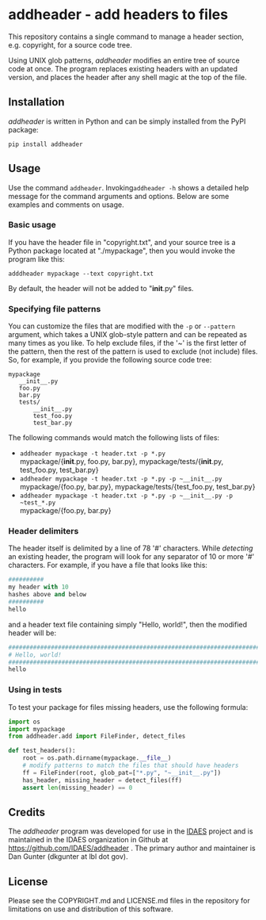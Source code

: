 # addheader - add headers to files
This repository contains a single command to manage a header section, 
e.g. copyright, for a source code tree.

Using UNIX glob patterns, _addheader_ modifies an entire tree of
source code at once. The program replaces existing headers with
an updated version, and places the header after any shell magic
at the top of the file.

## Installation

_addheader_ is written in Python and can be simply installed from the PyPI package:

`pip install addheader`

## Usage

Use the command `addheader`. Invoking`addheader -h` shows a detailed help message
for the command arguments and options. Below are some examples and comments on usage.

### Basic usage

If you have the header file in "copyright.txt", and your source tree is a Python
package located at "./mypackage",
then you would invoke the program like this:
```shell
adddheader mypackage --text copyright.txt
```
By default, the header will not be added to "__init__.py" files.

### Specifying file patterns

You can customize the files that
are modified with the `-p` or `--pattern` argument, which takes a UNIX glob-style pattern and can be
repeated as many times as you like. To help exclude files, if the '~' is the first letter of the pattern,
then the rest of the pattern is used to exclude (not include) files. So, for example, if you provide the
following source code tree:
```
mypackage
   __init__.py
   foo.py
   bar.py
   tests/
       __init__.py
       test_foo.py
       test_bar.py
```
The following commands would match the following lists of files:

* `addheader mypackage -t header.txt -p *.py`  
mypackage/{__init__.py, foo.py, bar.py}, mypackage/tests/{__init__.py, test_foo.py, test_bar.py}
* `addheader mypackage -t header.txt -p *.py -p ~__init__.py`  
mypackage/{foo.py, bar.py}, mypackage/tests/{test_foo.py, test_bar.py}
* `addheader mypackage -t header.txt -p *.py -p ~__init__.py -p ~test_*.py`  
mypackage/{foo.py, bar.py}
  
### Header delimiters

The header itself is delimited by a line of 78 '#' characters. While _detecting_ an existing
header, the program will look for any separator of 10 or more '#' characters.
For example, if you have a file that looks like this:
```python
##########
my header with 10
hashes above and below
##########
hello
```

and a header text file containing simply "Hello, world!", then the modified
header will be:
```python
##############################################################################
# Hello, world!
##############################################################################
hello
```

### Using in tests

To test your package for files missing headers, use the following formula:
```python
import os
import mypackage
from addheader.add import FileFinder, detect_files

def test_headers():
    root = os.path.dirname(mypackage.__file__)
    # modify patterns to match the files that should have headers
    ff = FileFinder(root, glob_pat=["*.py", "~__init__.py"])
    has_header, missing_header = detect_files(ff)
    assert len(missing_header) == 0
```

## Credits
The _addheader_ program was developed for use in the [IDAES](www.idaes.org) project and is maintained in the
IDAES organization in Github at https://github.com/IDAES/addheader . The primary author
and maintainer is Dan Gunter (dkgunter at lbl dot gov).

## License
Please see the COPYRIGHT.md and LICENSE.md files in the repository for
limitations on use and distribution of this software.